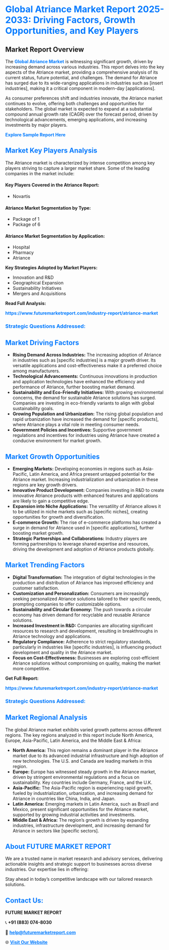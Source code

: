 <h1 style="color: #007BFF;">Global Atriance Market Report 2025-2033: Driving Factors, Growth Opportunities, and Key Players</h1>

<section id="overview">
<h2>Market Report Overview</h2>
<p>The <a href="https://www.futuremarketreport.com/industry-report/atriance-market" style="color: #007BFF; text-decoration: none;"><strong>Global Atriance Market</strong></a> is witnessing significant growth, driven by increasing demand across various industries. This report delves into the key aspects of the Atriance market, providing a comprehensive analysis of its current status, future potential, and challenges. The demand for Atriance has surged due to its wide-ranging applications in industries such as [insert industries], making it a critical component in modern-day [applications].</p>
<p>As consumer preferences shift and industries innovate, the Atriance market continues to evolve, offering both challenges and opportunities for stakeholders. The global market is expected to expand at a substantial compound annual growth rate (CAGR) over the forecast period, driven by technological advancements, emerging applications, and increasing investments by major players.</p>
</section>

<section id="overview">
<p><a href="https://www.futuremarketreport.com/request-sample/reportId=122723" style="color: #007BFF; text-decoration: none;"><strong>Explore Sample Report Here</strong></a></p>
</section>

<section id="key-players">
<h2 style="color: #007BFF;">Market Key Players Analysis</h2>
<p>The Atriance market is characterized by intense competition among key players striving to capture a larger market share. Some of the leading companies in the market include:</p>
<h4>Key Players Covered in the Atriance Report:</h4>
<ul><li>Novartis</li></ul>
<h4>Atriance Market Segmentation by Type:</h4>
<ul><li>Package of 1</li><li>Package of 6</li></ul>

<h4>Atriance Market Segmentation by Application:</h4>
<ul><li>Hospital</li><li>Pharmacy</li><li>Atriance</li></ul>
<p><strong>Key Strategies Adopted by Market Players:</strong></p>
<ul>
<li>Innovation and R&D</li>
<li>Geographical Expansion</li>
<li>Sustainability Initiatives</li>
<li>Mergers and Acquisitions</li>
</ul>
</section>

<section>
<p><strong>Read Full Analysis: </strong></p><a href="https://www.futuremarketreport.com/industry-report/atriance-market" style="color: #007BFF; text-decoration: none;"><strong>https://www.futuremarketreport.com/industry-report/atriance-market</strong></a>
<h3 style="color: #007BFF;">Strategic Questions Addressed:</h3>
</section>

<section id="driving-factors">
<h2 style="color: #007BFF;">Market Driving Factors</h2>
<ul>
<li><strong>Rising Demand Across Industries:</strong> The increasing adoption of Atriance in industries such as [specific industries] is a major growth driver. Its versatile applications and cost-effectiveness make it a preferred choice among manufacturers.</li>
<li><strong>Technological Advancements:</strong> Continuous innovations in production and application technologies have enhanced the efficiency and performance of Atriance, further boosting market demand.</li>
<li><strong>Sustainability and Eco-Friendly Initiatives:</strong> With growing environmental concerns, the demand for sustainable Atriance solutions has surged. Companies are investing in eco-friendly variants to align with global sustainability goals.</li>
<li><strong>Growing Population and Urbanization:</strong> The rising global population and rapid urbanization have increased the demand for [specific products], where Atriance plays a vital role in meeting consumer needs.</li>
<li><strong>Government Policies and Incentives:</strong> Supportive government regulations and incentives for industries using Atriance have created a conducive environment for market growth.</li>
</ul>
</section>

<section id="growth-opportunities">
<h2 style="color: #007BFF;">Market Growth Opportunities</h2>
<ul>
<li><strong>Emerging Markets:</strong> Developing economies in regions such as Asia-Pacific, Latin America, and Africa present untapped potential for the Atriance market. Increasing industrialization and urbanization in these regions are key growth drivers.</li>
<li><strong>Innovative Product Development:</strong> Companies investing in R&D to create innovative Atriance products with enhanced features and applications are likely to gain a competitive edge.</li>
<li><strong>Expansion into Niche Applications:</strong> The versatility of Atriance allows it to be utilized in niche markets such as [specific niches], creating opportunities for growth and diversification.</li>
<li><strong>E-commerce Growth:</strong> The rise of e-commerce platforms has created a surge in demand for Atriance used in [specific applications], further boosting market growth.</li>
<li><strong>Strategic Partnerships and Collaborations:</strong> Industry players are forming partnerships to leverage shared expertise and resources, driving the development and adoption of Atriance products globally.</li>
</ul>
</section>

<section id="trending-factors">
<h2 style="color: #007BFF;">Market Trending Factors</h2>
<ul>
<li><strong>Digital Transformation:</strong> The integration of digital technologies in the production and distribution of Atriance has improved efficiency and customer satisfaction.</li>
<li><strong>Customization and Personalization:</strong> Consumers are increasingly seeking personalized Atriance solutions tailored to their specific needs, prompting companies to offer customizable options.</li>
<li><strong>Sustainability and Circular Economy:</strong> The push towards a circular economy has driven demand for recyclable and reusable Atriance solutions.</li>
<li><strong>Increased Investment in R&D:</strong> Companies are allocating significant resources to research and development, resulting in breakthroughs in Atriance technology and applications.</li>
<li><strong>Regulatory Compliance:</strong> Adherence to strict regulatory standards, particularly in industries like [specific industries], is influencing product development and quality in the Atriance market.</li>
<li><strong>Focus on Cost-Effectiveness:</strong> Businesses are exploring cost-efficient Atriance solutions without compromising on quality, making the market more competitive.</li>
</ul>
</section>

<section>
<p><strong>Get Full Report: </strong></p><a href="https://www.futuremarketreport.com/industry-report/atriance-market" style="color: #007BFF; text-decoration: none;"><strong>https://www.futuremarketreport.com/industry-report/atriance-market</strong></a>
<h3 style="color: #007BFF;">Strategic Questions Addressed:</h3>
</section>


<section id="regional-analysis">
<h2 style="color: #007BFF;">Market Regional Analysis</h2>
<p>The global Atriance market exhibits varied growth patterns across different regions. The key regions analyzed in this report include North America, Europe, Asia-Pacific, Latin America, and the Middle East & Africa:</p>
<ul>
<li><strong>North America:</strong> This region remains a dominant player in the Atriance market due to its advanced industrial infrastructure and high adoption of new technologies. The U.S. and Canada are leading markets in this region.</li>
<li><strong>Europe:</strong> Europe has witnessed steady growth in the Atriance market, driven by stringent environmental regulations and a focus on sustainability. Key countries include Germany, France, and the U.K.</li>
<li><strong>Asia-Pacific:</strong> The Asia-Pacific region is experiencing rapid growth, fueled by industrialization, urbanization, and increasing demand for Atriance in countries like China, India, and Japan.</li>
<li><strong>Latin America:</strong> Emerging markets in Latin America, such as Brazil and Mexico, present significant opportunities for the Atriance market, supported by growing industrial activities and investments.</li>
<li><strong>Middle East & Africa:</strong> The region’s growth is driven by expanding industries, infrastructure development, and increasing demand for Atriance in sectors like [specific sectors].</li>
</ul>
</section>

<footer>
<h2 style="color: #007BFF;">About FUTURE MARKET REPORT</h2>
<p>We are a trusted name in market research and advisory services, delivering actionable insights and strategic support to businesses across diverse industries. Our expertise lies in offering:</p>

<p>Stay ahead in today’s competitive landscape with our tailored research solutions.</p>

<h2 style="color: #007BFF;">Contact Us:</h2>
<p><strong>FUTURE MARKET REPORT</strong></p>
<p>📞 <strong>+91 (883) 074-8030</strong></p>
<p>📧 <strong><a href="mailto:help@futuremarketreport.com" style="color: #007BFF;">help@futuremarketreport.com</a></strong></p>
<p>🌐 <strong><a href="https://www.futuremarketreport.com/" style="color: #007BFF;">Visit Our Website</a></strong></p>
</footer>